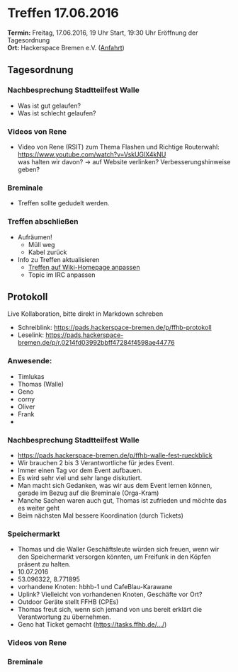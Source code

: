 # Treffen 17.06.2016

**Termin:** Freitag, 17.06.2016, 19 Uhr Start, 19:30 Uhr Eröffnung der Tagesordnung  
**Ort:** Hackerspace Bremen e.V. ([Anfahrt](https://www.hackerspace-bremen.de/anfahrt/))
 
## Tagesordnung

### Nachbesprechung Stadtteilfest Walle
* Was ist gut gelaufen?
* Was ist schlecht gelaufen?

### Videos von Rene
* Video von Rene (RSIT) zum Thema Flashen und Richtige Routerwahl:    
https://www.youtube.com/watch?v=VskUGlX4kNU   
was halten wir davon? -> auf Website verlinken?  Verbesserungshinweise geben?

### Breminale
* Treffen sollte gedudelt werden.

### Treffen abschließen
* Aufräumen!
  * Müll weg
  * Kabel zurück
* Info zu Treffen aktualisieren
  * [Treffen auf Wiki-Homepage anpassen](Home)
  * Topic im IRC anpassen


## Protokoll
Live Kollaboration, bitte direkt in Markdown schreben
* Schreiblink: https://pads.hackerspace-bremen.de/p/ffhb-protokoll
* Leselink: https://pads.hackerspace-bremen.de/p/r.0214fd03992bbff47284f4598ae44776

### Anwesende:
* Timlukas
* Thomas (Walle)
* Geno
* corny
* Oliver
* Frank
* 

### Nachbesprechung Stadtteilfest Walle
* https://pads.hackerspace-bremen.de/p/ffhb-walle-fest-rueckblick
* Wir brauchen 2 bis 3 Verantwortliche für jedes Event.
* Immer einen Tag vor dem Event aufbauen.
* Es wird sehr viel und sehr lange diskutiert.
* Man macht sich Gedanken, was wir aus dem Event lernen können, gerade im Bezug auf die Breminale (Orga-Kram)
* Manche Sachen waren auch gut, Thomas ist zufrieden und möchte das es weiter geht
* Beim nächsten Mal bessere Koordination (durch Tickets)

### Speichermarkt
* Thomas und die Waller Geschäftsleute würden sich freuen, wenn wir den Speichermarkt versorgen könnten, um Freifunk in den Köpfen präsent zu halten.
* 10.07.2016
* 53.096322, 8.771895
* vorhandene Knoten: hbhb-1 und CafeBlau-Karawane
* Uplink? Vielleicht von vorhandenen Knoten, Geschäfte vor Ort?
* Outdoor Geräte stellt FFHB (CPEs)
* Thomas freut sich, wenn sich jemand von uns bereit erklärt die Verantwortung zu übernehmen.
* Geno hat Ticket gemacht (https://tasks.ffhb.de/.../)

### Videos von Rene

### Breminale
